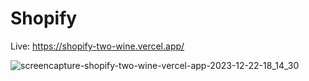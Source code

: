 # Shopify

Live: https://shopify-two-wine.vercel.app/


![screencapture-shopify-two-wine-vercel-app-2023-12-22-18_14_30](https://github.com/Abdelrady-M/Shopify/assets/35803460/4f71d25d-2c68-422f-a1ce-87b188c0471a)



